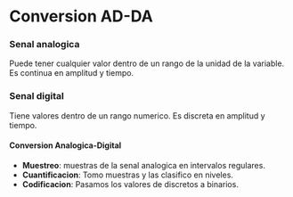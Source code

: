 # Conversion AD-DA

### Senal analogica
Puede tener cualquier valor dentro de un rango de la unidad de la variable. Es continua en amplitud y tiempo.

### Senal digital
Tiene valores dentro de un rango numerico. Es discreta en amplitud y tiempo.


#### Conversion Analogica-Digital
- **Muestreo**: muestras de la senal analogica en intervalos regulares.
- **Cuantificacion**: Tomo muestras y las clasifico en niveles.
- **Codificacion**: Pasamos los valores de discretos a binarios.

